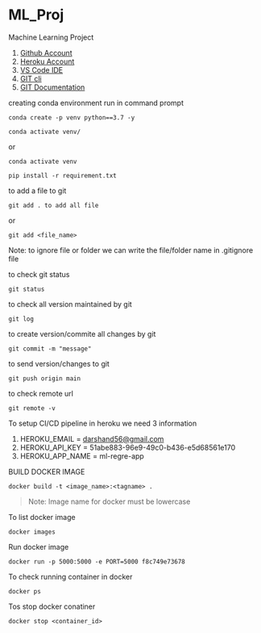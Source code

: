# ML_Proj

Machine Learning Project

1. [Github Account](https://github.com)
2. [Heroku Account](https://dashboard.heroku.com/login)
3. [VS Code IDE](https://code.visualstudio.com/download)
4. [GIT cli](https://git-scm.com/downloads)
5. [GIT Documentation](https://git-scm.com/docs/gittutorial)

creating conda environment run in command prompt

```
conda create -p venv python==3.7 -y
```

```
conda activate venv/
```

or

```
conda activate venv
```

```
pip install -r requirement.txt
```

to add a file to git

```
git add . to add all file
```

or

```
git add <file_name>
```

Note: to ignore file or folder we can write the file/folder name in .gitignore file

to check git status

```
git status
```

to check all version maintained by git

```
git log
```

to create version/commite all changes by git

```
git commit -m "message"
```

to send version/changes to git

```
git push origin main
```

to check remote url

```
git remote -v
```

To setup CI/CD pipeline in heroku we need 3 information

1. HEROKU_EMAIL = darshand56@gmail.com
2. HEROKU_API_KEY = 51abe883-96e9-49c0-b436-e5d68561e170
3. HEROKU_APP_NAME = ml-regre-app

BUILD DOCKER IMAGE

```
docker build -t <image_name>:<tagname> .
```

> Note: Image name for docker must be lowercase

To list docker image

```
docker images
```

Run docker image

```
docker run -p 5000:5000 -e PORT=5000 f8c749e73678
```

To check running container in docker

```
docker ps
```

Tos stop docker conatiner

```
docker stop <container_id>
```

